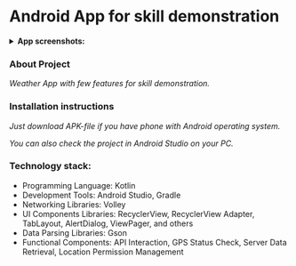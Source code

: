 # Android App for skill demonstration

<details><summary><b>App screenshots:</b></summary>
  <img src="https://github.com/Ib1za94/NoteAppRoomDB/assets/132717217/27d71b7f-f633-450c-9160-43a90cc3bf99">
  <img src="https://github.com/Ib1za94/NoteAppRoomDB/assets/132717217/e50b33e0-65a5-45ab-aee3-aeee68daf370"></details>

### About Project
<em>Weather App with few features for skill demonstration.</em>

### Installation instructions
<em>Just download APK-file if you have phone with Android operating system.</em>
<p><em>You can also check the project in Android Studio on your PC.</em></p>

### Technology stack:

<ul>
  <li>Programming Language: Kotlin</li>
  <li>Development Tools: Android Studio, Gradle</li>
  <li>Networking Libraries: Volley</li>
  <li>UI Components Libraries: RecyclerView, RecyclerView Adapter, TabLayout, AlertDialog, ViewPager, and others</li>
  <li>Data Parsing Libraries: Gson</li>
  <li>Functional Components: API Interaction, GPS Status Check, Server Data Retrieval, Location Permission Management</li>
</ul>
